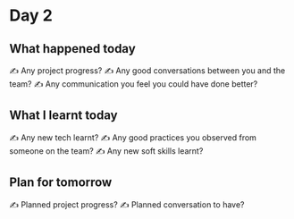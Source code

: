 # Day 2
<!-- Optional: uncomment the <p> element and add a cover image -->
<!-- 
<p align="center">
  <img src="✍️" alt="✍️">
</p>
-->

## What happened today
✍️ Any project progress?
✍️ Any good conversations between you and the team?
✍️ Any communication you feel you could have done better?

## What I learnt today
✍️ Any new tech learnt?
✍️ Any good practices you observed from someone on the team?
✍️ Any new soft skills learnt?

## Plan for tomorrow
✍️ Planned project progress?
✍️ Planned conversation to have?





